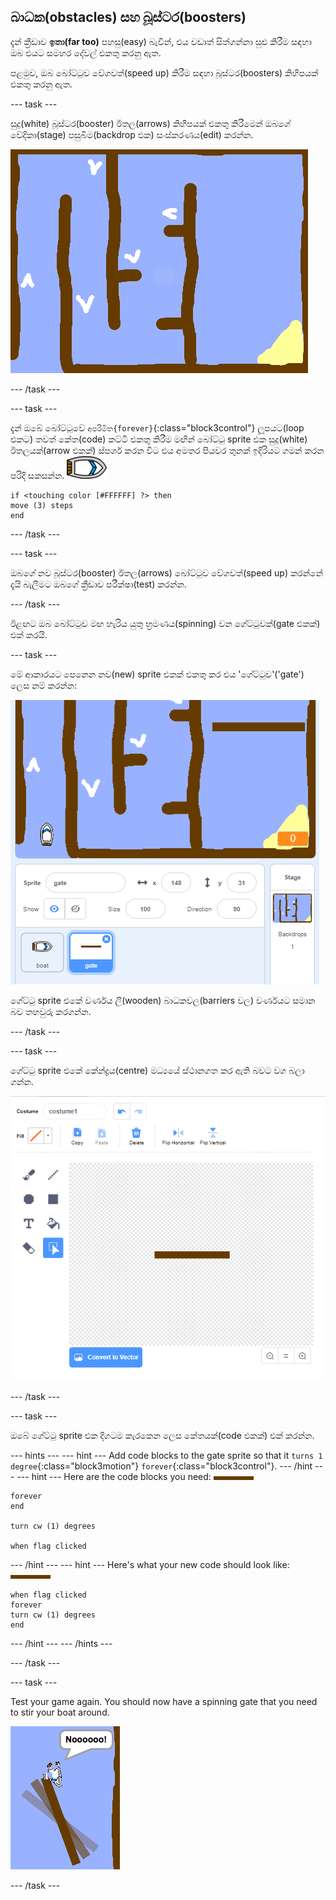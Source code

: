 ## බාධක(obstacles) සහ බූස්ටර(boosters)

දැන් ක්‍රීඩාව **ඉතා(far too)** පහසු(easy) බැවින්, එය වඩාත් සිත්ගන්නා සුළු කිරීම සඳහා ඔබ එයට සමහර දේවල් එකතු කරනු ඇත.

පළමුව, ඔබ බෝට්ටුව වේගවත්(speed up) කිරීම සඳහා බූස්ටර(boosters) කිහිපයක් එකතු කරනු ඇත.

\--- task \---

සුදු(white) බූස්ටර(booster) ඊතල(arrows) කිහිපයක් එකතු කිරීමෙන් ඔබගේ වේදිකා(stage) පසුබිම(backdrop එක) සංස්කරණය(edit) කරන්න.

![screenshot](images/boat-boost.png)

\--- /task \---

\--- task \---

දැන් ඔබේ බෝට්ටුවේ `අපරිමිත{forever}`{:class="block3control"} ලූපයට(loop එකට) තවත් කේත(code) කට්ටි එකතු කිරීම මඟින් බෝට්ටු sprite එක සුදු(white) ඊතලයක්(arrow එකක්) ස්පර්ශ කරන විට එය අමතර පියවර තුනක් ඉදිරියට ගමන් කරන පරිදි සකසන්න. ![boat-sprite](images/boat_resize.png)

```blocks3
if <touching color [#FFFFFF] ?> then
move (3) steps
end
```

\--- /task \---

\--- task \---

ඔබගේ නව බූස්ටර(booster) ඊතල(arrows) බෝට්ටුව වේගවත්(speed up) කරන්නේ දැයි බැලීමට ඔබගේ ක්‍රීඩාව පරීක්ෂා(test) කරන්න.

\--- /task \---

ඊළඟට ඔබ බෝට්ටුව මඟ හැරිය යුතු භ්‍රමණය(spinning) වන ගේට්ටුවක්(gate එකක්) එක් කරයි.

\--- task \---

මේ ආකාරයට පෙනෙන නව(new) sprite එකක් එකතු කර එය 'ගේට්ටුව'('gate') ලෙස නම් කරන්න:

![screenshot](images/boat-gate.png)

ගේට්ටු sprite එකේ වර්ණය ලී(wooden) බාධකවල(barriers වල) වර්ණයට සමාන බව තහවුරු කරගන්න.

\--- /task \---

\--- task \---

ගේට්ටු sprite එකේ කේන්ද්‍රය(centre) මධ්‍යයේ ස්ථානගත කර ඇති බවට වග බලා ගන්න.

![screenshot](images/boat-center.png)

\--- /task \---

\--- task \---

ඔබේ ගේට්ටු sprite එක දිගටම කැරකෙන ලෙස කේතයක්(code එකක්) එක් කරන්න.

\--- hints \--- \--- hint \--- Add code blocks to the gate sprite so that it `turns 1 degree`{:class="block3motion"} `forever`{:class="block3control"}. \--- /hint \--- \--- hint \--- Here are the code blocks you need: ![gate](images/gate.png)

```blocks3
forever
end

turn cw (1) degrees

when flag clicked
```

\--- /hint \--- \--- hint \--- Here's what your new code should look like: ![gate](images/gate.png)

```blocks3
when flag clicked
forever
turn cw (1) degrees
end
```

\--- /hint \--- \--- /hints \---

\--- /task \---

\--- task \---

Test your game again. You should now have a spinning gate that you need to stir your boat around.

![screenshot](images/boat-gate-test.png)

\--- /task \---